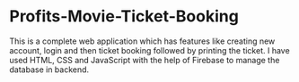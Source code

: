 # Profits-Movie-Ticket-Booking
This is a complete web application which has features like creating new account, login and then ticket booking followed by printing the ticket. I have used HTML, CSS and JavaScript with the help of Firebase to manage the database in backend.
